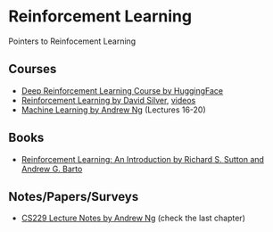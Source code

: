 # Reinforcement Learning
Pointers to Reinfocement Learning



## Courses

* [Deep Reinforcement Learning Course by HuggingFace](https://huggingface.co/deep-rl-course/unit0/introduction)
* [Reinforcement Learning by David Silver](https://www.davidsilver.uk/teaching/), [videos](https://youtu.be/2pWv7GOvuf0)
* [Machine Learning by Andrew Ng](https://youtu.be/RtxI449ZjSc)  (Lectures 16-20)


## Books

* [Reinforcement Learning: An Introduction by Richard S. Sutton and Andrew G. Barto](http://www.incompleteideas.net/book/the-book-2nd.html) 

## Notes/Papers/Surveys

* [CS229 Lecture Notes by Andrew Ng](https://sgfin.github.io/files/notes/CS229_Lecture_Notes.pdf) (check the last chapter)
